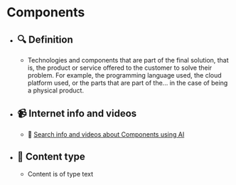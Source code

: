 # Components
- ## 🔍 Definition
  - Technologies and components that are part of the final solution, that is, the product or service offered to the customer to solve their problem. For example, the programming language used, the cloud platform used, or the parts that are part of the... in the case of being a physical product.
- ## 📹 Internet info and videos
  - 🤖 [Search info and videos about Components using AI](https://www.perplexity.ai/search?q=videos+about+Components:+Technologies+and+components+that+are+part+of+the+final+solution,+that+is,+the+product+or+service+offered+to+the+customer+to+solve+their+problem.+For+example,+the+programming+language+used,+the+cloud+platform+used,+or+the+parts+that+are+part+of+the...+blah+in+case+it+is+a+physical+product.
)
- ## 📰 Content type 
  - Content is of type text
